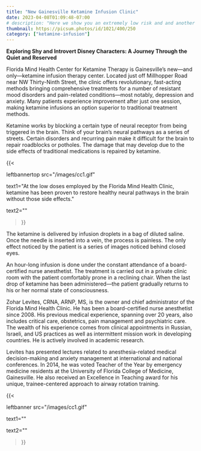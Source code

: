 ```yaml
---
title: "New Gainesville Ketamine Infusion Clinic"
date: 2023-04-08T01:09:48-07:00
# description: "Here we show you an extremely low risk and and another medium risk approach to earn passive income "
thumbnail: https://picsum.photos/id/1021/400/250
category: ["ketamine-infusion"]
---
```





<!-- This is **bold** text, and this is *emphasized* text.

Visit the [Hugo](https://gohugo.io) website! -->

**Exploring Shy and Introvert Disney Characters: A Journey Through the Quiet and Reserved**



Florida Mind Health Center for Ketamine Therapy is Gainesville’s new—and only—ketamine infusion therapy center. Located just off Millhopper Road near NW Thirty-Ninth Street, the clinic offers revolutionary, fast-acting methods bringing comprehensive treatments for a number of resistant mood disorders and pain-related conditions—most notably, depression and anxiety. Many patients experience improvement after just one session, making ketamine infusions an option superior to traditional treatment methods.

Ketamine works by blocking a certain type of neural receptor from being triggered in the brain. Think of your brain’s neural pathways as a series of streets. Certain disorders and recurring pain make it difficult for the brain to repair roadblocks or potholes. The damage that may develop due to the side effects of traditional medications is repaired by ketamine. 

{{< 

leftbannertop src="/images/cc1.gif" 

text1="At the low doses employed by the Florida Mind Health Clinic, ketamine has been proven to restore healthy neural pathways in the brain without those side effects." 

text2=""

>}}

The ketamine is delivered by infusion droplets in a bag of diluted saline. Once the needle is inserted into a vein, the process is painless. The only effect noticed by the patient is a series of images noticed behind closed eyes.

An hour-long infusion is done under the constant attendance of a board-certified nurse anesthetist. The treatment is carried out in a private clinic room with the patient comfortably prone in a reclining chair. When the last drop of ketamine has been administered—the patient gradually returns to his or her normal state of consciousness.

Zohar Levites, CRNA, ARNP, MS, is the owner and chief administrator of the Florida Mind Health Clinic. He has been a board-certified nurse anesthetist since 2008. His previous medical experience, spanning over 20 years, also includes critical care, obstetrics, pain management and psychiatric care. The wealth of his experience comes from clinical appointments in Russian, Israeli, and US practices as well as intermittent mission work in developing countries. He is actively involved in academic research.

Levites has presented lectures related to anesthesia-related medical decision-making and anxiety management at international and national conferences. In 2014, he was voted Teacher of the Year by emergency medicine residents at the University of Florida College of Medicine, Gainesville. He also received an Excellence in Teaching award for his unique, trainee-centered approach to airway rotation training.

{{< 

leftbanner src="/images/cc1.gif" 

text1="" 

text2=""

>}}

 <!-- leaflet-map mapHeight="500px" mapWidth="100%" mapLat="27.66995" mapLon="85.43249" />}} -->

